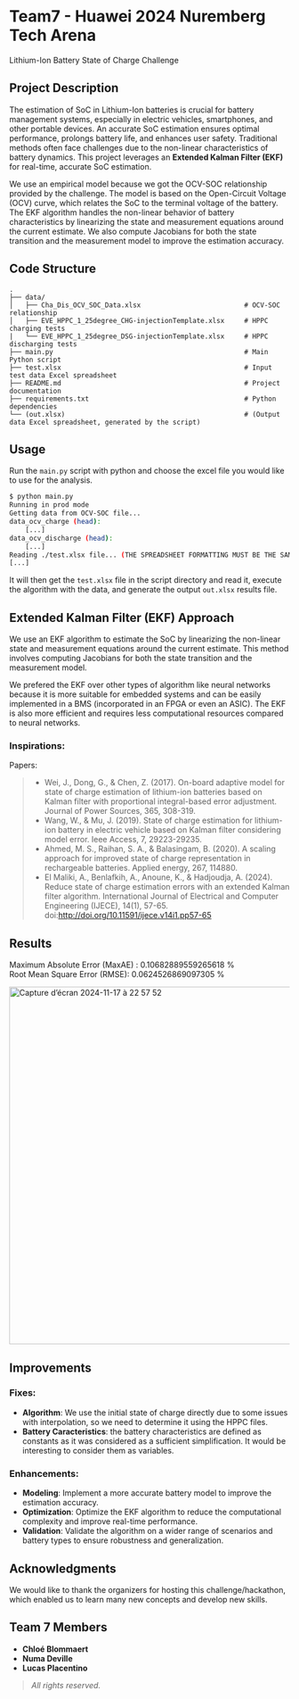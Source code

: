 # Team7 - Huawei 2024 Nuremberg Tech Arena
Lithium-Ion Battery State of Charge Challenge  

## Project Description
The estimation of SoC in Lithium-Ion batteries is crucial for battery management systems, especially in electric vehicles, smartphones, and other portable devices. An accurate SoC estimation ensures optimal performance, prolongs battery life, and enhances user safety. Traditional methods often face challenges due to the non-linear characteristics of battery dynamics. This project leverages an **Extended Kalman Filter (EKF)** for real-time, accurate SoC estimation.  

We use an empirical model because we got the OCV-SOC relationship provided by the challenge. The model is based on the Open-Circuit Voltage (OCV) curve, which relates the SoC to the terminal voltage of the battery. The EKF algorithm handles the non-linear behavior of battery characteristics by linearizing the state and measurement equations around the current estimate. We also compute Jacobians for both the state transition and the measurement model to improve the estimation accuracy.  

## Code Structure
```plaintext
.
├── data/
│   ├── Cha_Dis_OCV_SOC_Data.xlsx                          # OCV-SOC relationship
│   ├── EVE_HPPC_1_25degree_CHG-injectionTemplate.xlsx     # HPPC charging tests
|   └── EVE_HPPC_1_25degree_DSG-injectionTemplate.xlsx     # HPPC discharging tests
├── main.py                                                # Main Python script
├── test.xlsx                                              # Input test data Excel spreadsheet
├── README.md                                              # Project documentation
├── requirements.txt                                       # Python dependencies
└── (out.xlsx)                                             # (Output data Excel spreadsheet, generated by the script)
```

## Usage
Run the `main.py` script with python and choose the excel file you would like to use for the analysis.  

```bash
$ python main.py
Running in prod mode
Getting data from OCV-SOC file...
data_ocv_charge (head):
    [...]
data_ocv_discharge (head):
    [...]
Reading ./test.xlsx file... (THE SPREADSHEET FORMATTING MUST BE THE SAME AS THE PROVIDED TEST DATA)
[...]
```

It will then get the `test.xlsx` file in the script directory and read it, execute the algorithm with the data, and generate the output `out.xlsx` results file.    

## Extended Kalman Filter (EKF) Approach
We use an EKF algorithm to estimate the SoC by linearizing the non-linear state and measurement equations around the current estimate. This method involves computing Jacobians for both the state transition and the measurement model.  

We prefered the EKF over other types of algorithm like neural networks because it is more suitable for embedded systems and can be easily implemented in a BMS (incorporated in an FPGA or even an ASIC). The EKF is also more efficient and requires less computational resources compared to neural networks.  

### Inspirations:
Papers:
> - Wei, J., Dong, G., & Chen, Z. (2017). On-board adaptive model for state of charge estimation of lithium-ion batteries based on Kalman filter with proportional integral-based error adjustment. Journal of Power Sources, 365, 308-319.  
> - Wang, W., & Mu, J. (2019). State of charge estimation for lithium-ion battery in electric vehicle based on Kalman filter considering model error. Ieee Access, 7, 29223-29235.  
> - Ahmed, M. S., Raihan, S. A., & Balasingam, B. (2020). A scaling approach for improved state of charge representation in rechargeable batteries. Applied energy, 267, 114880.  
> - El Maliki, A., Benlafkih, A., Anoune, K., & Hadjoudja, A. (2024). Reduce state of charge estimation errors with an extended Kalman filter algorithm. International Journal of Electrical and Computer Engineering (IJECE), 14(1), 57-65. doi:http://doi.org/10.11591/ijece.v14i1.pp57-65  


## Results

Maximum Absolute Error (MaxAE) : 0.10682889559265618 %  
Root Mean Square Error (RMSE): 0.0624526869097305 %

<img width="641" alt="Capture d’écran 2024-11-17 à 22 57 52" src="https://github.com/user-attachments/assets/6962e9aa-88f8-43b8-ac79-aa60f8d95366">

## Improvements

### Fixes:
- **Algorithm**: We use the initial state of charge directly due to some issues with interpolation, so we need to determine it using the HPPC files.  
- **Battery Caracteristics**: the battery characteristics are defined as constants as it was considered as a sufficient simplification. It would be interesting to consider them as variables.

### Enhancements:
- **Modeling**: Implement a more accurate battery model to improve the estimation accuracy.  
- **Optimization**: Optimize the EKF algorithm to reduce the computational complexity and improve real-time performance.  
- **Validation**: Validate the algorithm on a wider range of scenarios and battery types to ensure robustness and generalization.  


## Acknowledgments
We would like to thank the organizers for hosting this challenge/hackathon, which enabled us to learn many new concepts and develop new skills.  

## Team 7 Members
- **Chloé Blommaert**  
- **Numa Deville**  
- **Lucas Placentino**  

> _All rights reserved._
